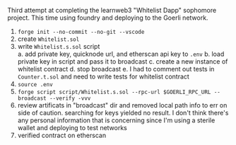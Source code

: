 Third attempt at completing the learnweb3 "Whitelist Dapp" sophomore project. This time using foundry and deploying to the Goerli network.

1. `forge init --no-commit --no-git --vscode`
1. create `Whitelist.sol`
1. write `Whitelist.s.sol` script  
    a. add private key, quicknode url, and etherscan api key to `.env`
    b. load private key in script and pass it to broadcast
    c. create a new instance of whitelist contract
    d. stop broadcast
    e. I had to comment out tests in `Counter.t.sol` and need to write tests for whitelist contract
1. `source .env`
1. `forge script script/Whitelist.s.sol --rpc-url $GOERLI_RPC_URL --broadcast --verify -vvv`
1. review artificats in "broadcast" dir and removed local path info to err on side of caution. searching for keys yielded no result. I don't think there's any personal information that is concerning since I'm using a sterile wallet and deploying to test networks
1. verified contract on etherscan
